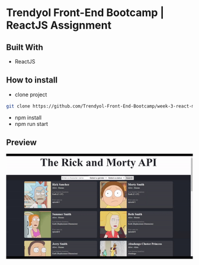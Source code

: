# Trendyol Front-End Bootcamp | ReactJS Assignment

## Built With
- ReactJS

## How to install
- clone project

```sh
git clone https://github.com/Trendyol-Front-End-Bootcamp/week-3-react-mahmud-mardini.git
```
- npm install
- npm run start

## Preview
![Preview](./preview/assignment_preview.gif)